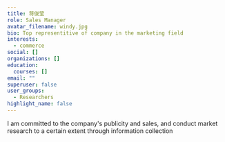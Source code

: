 ```yaml
---
title: 蒋俊莹
role: Sales Manager
avatar_filename: windy.jpg
bio: Top representitive of company in the marketing field
interests:
  - commerce
social: []
organizations: []
education:
  courses: []
email: ""
superuser: false
user_groups:
  - Researchers
highlight_name: false
---
```

I am committed to the company's publicity and sales, and conduct market research to a certain extent through information collection